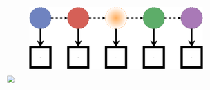 <a name="logo"/>
<div align="center">
<img src="docs/src/assets/logo.svg" alt="Carla Logo" height="142"></img>
</a>
</div>

[<img src="https://img.shields.io/badge/docs-latest-blue.svg">](https://athulsudheesh.github.io/Carla.jl/)


